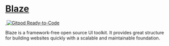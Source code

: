 # <a href="https://www.blazeui.com">Blaze</a>

<img src="https://github.com/BlazeSoftware/blaze/workflows/CI%20Build/badge.svg" alt="" /><a href="https://gitpod.io/#https://github.com/BlazeSoftware/blaze" title="Gitpod Ready-to-Code"> <img src="https://img.shields.io/badge/Gitpod-Ready--to--Code-blue?logo=gitpod" alt="Gitpod Ready-to-Code"></a>

Blaze is a framework-free open source UI toolkit. It provides great structure for building websites quickly with a scalable and maintainable foundation.
